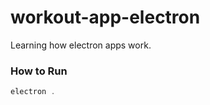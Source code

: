 # workout-app-electron
Learning how electron apps work. 


### How to Run
```powershell
electron .
```